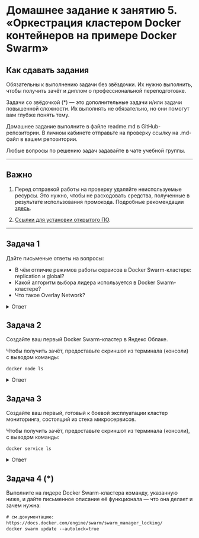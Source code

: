 # Домашнее задание к занятию 5. «Оркестрация кластером Docker контейнеров на примере Docker Swarm»

## Как сдавать задания

Обязательны к выполнению задачи без звёздочки. Их нужно выполнить, чтобы получить зачёт и диплом о профессиональной переподготовке.

Задачи со звёдочкой (*) — это дополнительные задачи и/или задачи повышенной сложности. Их выполнять не обязательно, но они помогут вам глубже понять тему.

Домашнее задание выполните в файле readme.md в GitHub-репозитории. В личном кабинете отправьте на проверку ссылку на .md-файл в вашем репозитории.

Любые вопросы по решению задач задавайте в чате учебной группы.

---


## Важно

1. Перед отправкой работы на проверку удаляйте неиспользуемые ресурсы.
Это нужно, чтобы не расходовать средства, полученные в результате использования промокода.
Подробные рекомендации [здесь](https://github.com/netology-code/virt-homeworks/blob/virt-11/r/README.md).

2. [Ссылки для установки открытого ПО](https://github.com/netology-code/devops-materials/blob/master/README.md).

---

## Задача 1

Дайте письменые ответы на вопросы:

- В чём отличие режимов работы сервисов в Docker Swarm-кластере: replication и global?
- Какой алгоритм выбора лидера используется в Docker Swarm-кластере?
- Что такое Overlay Network?

<details>
<summary>Ответ</summary>

- В чём отличие режимов работы сервисов в Docker Swarm-кластере: replication и global? <br>
  Global это означает, что данный сервис будет запущен ровно в одном экземпляре на всех возможных нодах. <br>
  Replicated означает, что n-ое кол-во контейнеров для данного сервиса будет запущено на всех доступных нодах.
<br>

- Какой алгоритм выбора лидера используется в Docker Swarm-кластере? <br>
  Для обеспечения отказоустойчивости в Docker Swarm обычно создают несколько серверов с ролью менеджера, и из них будет избираться лидер по алгоритму Raft, и эта нода теперь имеет роль Leader node.
<br>

- Что такое Overlay Network?<br>
  Overlay Network создает распределенную сеть между несколькими нодами демона Docker. Эта сеть находится поверх (перекрывает) сети, специфичные для хоста, позволяя контейнерам, подключенным к ней (включая контейнеры службы swarm), безопасно обмениваться данными при включенном шифровании. Docker прозрачно обрабатывает маршрутизацию каждого пакета от и к правильному хосту демона Docker и правильному контейнеру назначения.

</details>

## Задача 2

Создайте ваш первый Docker Swarm-кластер в Яндекс Облаке.

Чтобы получить зачёт, предоставьте скриншот из терминала (консоли) с выводом команды:
```
docker node ls
```

<details>
<summary>Ответ</summary>

![nodes](https://github.com/aagrebeshkov/Homework/blob/main/05-virt-05-docker-swarm/images/nodes.png)

</details>


## Задача 3

Создайте ваш первый, готовый к боевой эксплуатации кластер мониторинга, состоящий из стека микросервисов.

Чтобы получить зачёт, предоставьте скриншот из терминала (консоли), с выводом команды:
```
docker service ls
```

<details>
<summary>Ответ</summary>

![nodes](https://github.com/aagrebeshkov/Homework/blob/main/05-virt-05-docker-swarm/images/services.png)

</details>

## Задача 4 (*)

Выполните на лидере Docker Swarm-кластера команду, указанную ниже, и дайте письменное описание её функционала — что она делает и зачем нужна:
```
# см.документацию: https://docs.docker.com/engine/swarm/swarm_manager_locking/
docker swarm update --autolock=true
```
